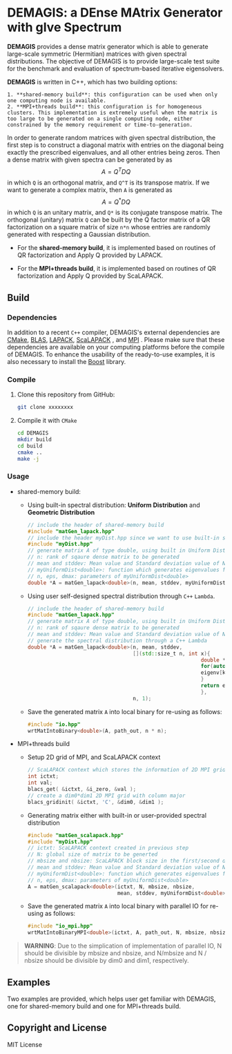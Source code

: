 # DEMAGIS: a DEnse MAtrix Generator with gIve Spectrum

**DEMAGIS** provides a dense matrix generator which is able to generate large-scale symmetric (Hermitian) matrices with given spectral distributions. The objective of DEMAGIS is to provide large-scale test suite for the benchmark and evaluation of spectrum-based iterative eigensolvers.

**DEMAGIS** is written in C++, which has two building options: 

	1. **shared-memory build**: this configuration can be used when only one computing node is available. 
 	2. **MPI+threads build**: this configuration is for homogeneous clusters. This implementation is extremely useful when the matrix is too large to be generated on a single computing node, either constrained by the memory requirement or time-to-generation.

In order to generate random matrices with given spectral distribution, the first step is to construct a diagonal matrix with entries on the diagonal being exactly the prescribed eigenvalues, and all other entries being zeros. Then a dense matrix with given spectra can be generated by as
$$
A=Q^TDQ
$$
 in which `Q` is an orthogonal matrix, and `Q^T` is its transpose matrix. If we want to generate a complex matrix, then `A` is generated as 
$$
A=Q^*DQ
$$
in which `Q` is an unitary matrix, and `Q*` is its conjugate transpose matrix. The orthogonal (unitary) matrix `Q` can be built by the Q factor matrix of a QR factorization on a square matrix of size `n*n` whose entries are randomly generated with respecting a Gaussian distribution.

- For the **shared-memory build**, it is implemented based on routines of QR factorization and Apply Q provided by LAPACK.

- For the **MPI+threads build**, it is implemented based on routines of QR factorization and Apply Q provided by ScaLAPACK.



## Build

### Dependencies

In addition to a recent `C++` compiler, DEMAGIS's external dependencies are [CMake](https://cmake.org), [BLAS](http://www.netlib.org/blas/), [LAPACK](https://www.netlib.org/lapack/), [ScaLAPACK](https://www.netlib.org/scalapack/) , and [MPI](https://www.mcs.anl.gov/research/projects/mpi/) . Please make sure that these dependencies are available on your computing platforms before the compile of DEMAGIS. To enhance the usability of the ready-to-use examples, it is also necessary to install the [Boost](https://www.boost.org/) library.

### Compile

1. Clone this repository from GitHub:

   ```bash
   git clone xxxxxxxx
   ```

2. Compile it with `CMake`

   ```bash
   cd DEMAGIS 
   mkdir build
   cd build
   cmake ..
   make -j
   ```

   

### Usage

- shared-memory build: 

  - Using built-in spectral distribution: **Uniform Distribution** and **Geometric Distribution**

    ```c++
    // include the header of shared-memory build
    #include "matGen_lapack.hpp"
    // include the header myDist.hpp since we want to use built-in spectral distribution
    #include "myDist.hpp"
    // generate matrix A of type double, using built in Uniform Distribution
    // n: rank of sqaure dense matrix to be generated
    // mean and stddev: Mean value and Standard deviation value of Normal Distribution for the randomness
    // myUniformDist<double>: function which generates eigenvalues following a uniform distribution
    // n, eps, dmax: parameters of myUniformDist<double>
    double *A = matGen_lapack<double>(n, mean, stddev, myUniformDist<double>, n, eps, dmax);
    ```

    

  - Using user self-designed spectral distribution through `C++` `Lambda`.

    ```c++
    // include the header of shared-memory build
    #include "matGen_lapack.hpp"
    // generate matrix A of type double, using built in Uniform Distribution
    // n: rank of sqaure dense matrix to be generated
    // mean and stddev: Mean value and Standard deviation value of Normal Distribution for the randomness
    // generate the spectral distribution through a C++ Lambda
    double *A = matGen_lapack<double>(n, mean, stddev, 
                                      [](std::size_t n, int x){
                    										double *eigenv = new double[n];
                    										for(auto k = 0; k < n; k++){
                        								    eigenv[k] = k * (x + 1);
                    										}
                    										return eigenv;
                											}, 
                                      n, 1);
    ```

    

  - Save the generated matrix `A` into local binary for re-using as follows:

    ```c++
    #include "io.hpp"
    wrtMatIntoBinary<double>(A, path_out, n * n);
    ```

- MPI+threads build

  - Setup 2D grid of MPI, and ScaLAPACK context 

    ```c++
    // ScaLAPACK context which stores the information of 2D MPI grid and matrix distribution
    int ictxt;
    int val;
    blacs_get( &ictxt, &i_zero, &val );
    // create a dim0*dim1 2D MPI grid with column major
    blacs_gridinit( &ictxt, 'C', &dim0, &dim1 );
    ```

  - Generating matrix either with built-in or user-provided spectral distribution

    ```C++
    #include "matGen_scalapack.hpp"
    #include "myDist.hpp"
    // ictxt: ScaLAPACK context created in previous step
    // N: global size of matrix to be generted
    // mbsize and nbsize: ScaLAPACK block size in the first/second dimension of 2D MPI cartesian grid
    // mean and stddev: Mean value and Standard deviation value of Normal Distribution for the randomness
    // myUniformDist<double>: function which generates eigenvalues following a uniform distribution
    // n, eps, dmax: parameters of myUniformDist<double>
    A = matGen_scalapack<double>(ictxt, N, mbsize, nbsize, 
                                 mean, stddev, myUniformDist<double>, N, eps, dmax);
    
    ```

    

  - Save the generated matrix `A` into local binary with parallel IO for re-using as follows:

    ```C++
    #include "io_mpi.hpp"
    wrtMatIntoBinaryMPI<double>(ictxt, A, path_out, N, mbsize, nbsize);
    ```

    

> **WARNING**: Due to the simplication of implementation of parallel IO, N should be divisible by mbsize and nbsize, and N/mbsize and N / nbsize should be divisible by dim0 and dim1, respectively.



## Examples

Two examples are provided, which helps user get familiar with DEMAGIS, one for shared-memory build and one for MPI+threads build.



## Copyright and License

MIT License

